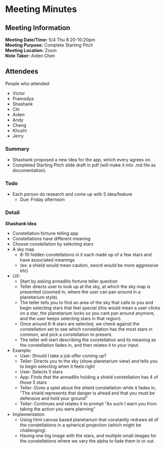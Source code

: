# Meeting Minutes

## Meeting Information

**Meeting Date/Time:** 5/4 Thu 8:20-10:20pm <br>
**Meeting Purpose:** Complete Starting Pitch <br>
**Meeting Location:** Zoom <br>
**Note Taker:** Aiden Chen

## Attendees

People who attended:

- Victor
- Pramodya
- Shashank
- Chi
- Aiden
- Andy
- Cheng
- Khushi
- Jerry

### Summary

- Shashank proposed a new idea for the app, which every agrees on.
- Completed Starting Pitch slide draft in pdf (will make it into .md file as documentation).

### Todo

- Each person do research and come up with 5 idea/feature
  - Due: Friday afternoon

### Detail

**Shashank Idea**

- Constellation fortune telling app
- Constellations have different meaning
- Choose constellation by selecting stars
- A sky map
  - 8-10 hidden constellations in it each made up of a few stars and have associated meanings
  - (ex: a shield would mean caution, sword would be more aggressive etc)
- UX:
  - Start by asking armadillo fortune teller question
  - Teller directs user to look up at the sky, at which the sky map is presented (zoomed in, where the user can pan around in a planetarium style).
  - The teller tells you to find an area of the sky that calls to you and begin selecting stars that feel special (this would mean a user clicks on a star, the planetarium locks so you cant pan around anymore, and the user keeps selecting stars in that region).
  - Once around 6-8 stars are selected, we check against the constellation set to see which constellation has the most stars in common, and pick a constellation to present.
  - The teller will start describing the constellation and its meaning as the constellation fades in, and then relates it to your input.
- Example:
  - User: Should I take a job offer coming up?
  - Teller: Directs you to the sky (show planetarium view) and tells you to begin selecting when it feels right
  - User: Selects 5 stars
  - App: Finds that the armadillo holding a shield constellation has 4 of those 5 stars
  - Teller: Gives a spiel about the shield constellation while it fades in, "The shield represents that danger is ahead and that you must be defensive and hold your ground"
  - Teller: Continues and relates it to prompt "As such I warn you from taking the action you were planning"
- Implementation
  - Using html canvas based planetarium that constantly redraws all of the constellations in a spherical projection (which might be challenging).
  - Having one big image with the stars, and multiple small images for the constellations where we vary the alpha to fade them in or out.
